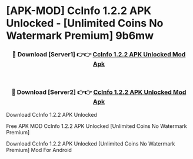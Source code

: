 # [APK-MOD] CcInfo 1.2.2 APK Unlocked - [Unlimited Coins No Watermark Premium] 9b6mw



<div align="center">
<h3>🔴 Download [Server1] 👉👉 <a href="https://momento.my/?title=CcInfo_1.2.2_APK_Unlocked">CcInfo 1.2.2 APK Unlocked Mod Apk</a></h3><br>

<h3>🔴 Download [Server2] 👉👉 <a href="https://momento.my/?title=CcInfo_1.2.2_APK_Unlocked">CcInfo 1.2.2 APK Unlocked Mod Apk</a></h3>
</div>



Download CcInfo 1.2.2 APK Unlocked 

Free APK MOD CcInfo 1.2.2 APK Unlocked [Unlimited Coins No Watermark Premium]

Download CcInfo 1.2.2 APK Unlocked [Unlimited Coins No Watermark Premium] Mod For Android
